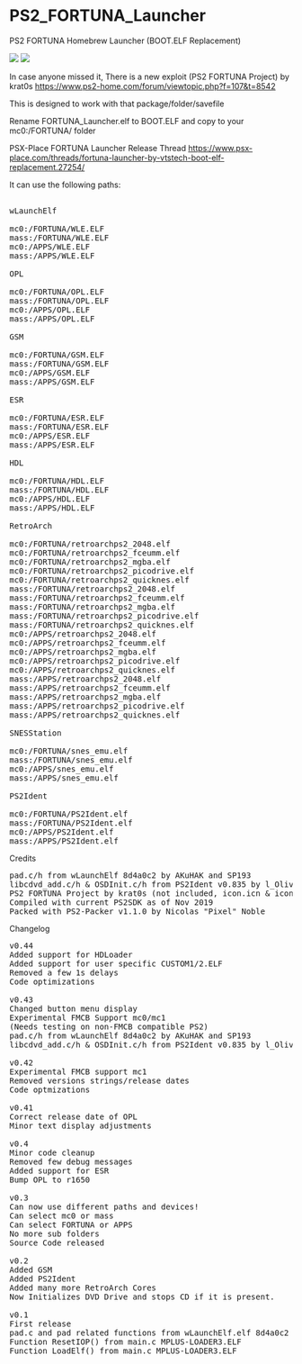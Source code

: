 # PS2_FORTUNA_Launcher
 PS2 FORTUNA Homebrew Launcher (BOOT.ELF Replacement)

<img src="https://i.gyazo.com/3b9865b4f0b328a3845a464220cccc3d.png">

<img src="https://i.gyazo.com/a0703d048d3d77fd4ab8aa8fa5cc811d.png">

In case anyone missed it, There is a new exploit (PS2 FORTUNA Project) by krat0s https://www.ps2-home.com/forum/viewtopic.php?f=107&t=8542

This is designed to work with that package/folder/savefile

Rename FORTUNA_Launcher.elf to BOOT.ELF and copy to your mc0:/FORTUNA/ folder

PSX-Place FORTUNA Launcher Release Thread https://www.psx-place.com/threads/fortuna-launcher-by-vtstech-boot-elf-replacement.27254/

It can use the following paths:

<pre>

wLaunchElf

mc0:/FORTUNA/WLE.ELF
mass:/FORTUNA/WLE.ELF
mc0:/APPS/WLE.ELF
mass:/APPS/WLE.ELF

OPL

mc0:/FORTUNA/OPL.ELF
mass:/FORTUNA/OPL.ELF
mc0:/APPS/OPL.ELF
mass:/APPS/OPL.ELF

GSM

mc0:/FORTUNA/GSM.ELF
mass:/FORTUNA/GSM.ELF
mc0:/APPS/GSM.ELF
mass:/APPS/GSM.ELF

ESR

mc0:/FORTUNA/ESR.ELF
mass:/FORTUNA/ESR.ELF
mc0:/APPS/ESR.ELF
mass:/APPS/ESR.ELF

HDL

mc0:/FORTUNA/HDL.ELF
mass:/FORTUNA/HDL.ELF
mc0:/APPS/HDL.ELF
mass:/APPS/HDL.ELF

RetroArch

mc0:/FORTUNA/retroarchps2_2048.elf
mc0:/FORTUNA/retroarchps2_fceumm.elf
mc0:/FORTUNA/retroarchps2_mgba.elf
mc0:/FORTUNA/retroarchps2_picodrive.elf
mc0:/FORTUNA/retroarchps2_quicknes.elf
mass:/FORTUNA/retroarchps2_2048.elf
mass:/FORTUNA/retroarchps2_fceumm.elf
mass:/FORTUNA/retroarchps2_mgba.elf
mass:/FORTUNA/retroarchps2_picodrive.elf
mass:/FORTUNA/retroarchps2_quicknes.elf
mc0:/APPS/retroarchps2_2048.elf
mc0:/APPS/retroarchps2_fceumm.elf
mc0:/APPS/retroarchps2_mgba.elf
mc0:/APPS/retroarchps2_picodrive.elf
mc0:/APPS/retroarchps2_quicknes.elf
mass:/APPS/retroarchps2_2048.elf
mass:/APPS/retroarchps2_fceumm.elf
mass:/APPS/retroarchps2_mgba.elf
mass:/APPS/retroarchps2_picodrive.elf
mass:/APPS/retroarchps2_quicknes.elf

SNESStation

mc0:/FORTUNA/snes_emu.elf
mass:/FORTUNA/snes_emu.elf
mc0:/APPS/snes_emu.elf
mass:/APPS/snes_emu.elf

PS2Ident

mc0:/FORTUNA/PS2Ident.elf
mass:/FORTUNA/PS2Ident.elf
mc0:/APPS/PS2Ident.elf
mass:/APPS/PS2Ident.elf
</pre>


Credits
<pre>
pad.c/h from wLaunchElf 8d4a0c2 by AKuHAK and SP193
libcdvd_add.c/h & OSDInit.c/h from PS2Ident v0.835 by l_Oliveira and SP193
PS2 FORTUNA Project by krat0s (not included, icon.icn & icon.sys)
Compiled with current PS2SDK as of Nov 2019
Packed with PS2-Packer v1.1.0 by Nicolas "Pixel" Noble
</pre>


Changelog  
<pre>
v0.44
Added support for HDLoader
Added support for user specific CUSTOM1/2.ELF
Removed a few 1s delays
Code optimizations

v0.43
Changed button menu display
Experimental FMCB Support mc0/mc1
(Needs testing on non-FMCB compatible PS2)
pad.c/h from wLaunchElf 8d4a0c2 by AKuHAK and SP193
libcdvd_add.c/h & OSDInit.c/h from PS2Ident v0.835 by l_Oliveira and SP193

v0.42
Experimental FMCB support mc1
Removed versions strings/release dates
Code optmizations

v0.41
Correct release date of OPL
Minor text display adjustments

v0.4
Minor code cleanup
Removed few debug messages
Added support for ESR
Bump OPL to r1650

v0.3
Can now use different paths and devices!
Can select mc0 or mass
Can select FORTUNA or APPS
No more sub folders
Source Code released

v0.2
Added GSM
Added PS2Ident
Added many more RetroArch Cores
Now Initializes DVD Drive and stops CD if it is present.

v0.1
First release
pad.c and pad related functions from wLaunchElf.elf 8d4a0c2
Function ResetIOP() from main.c MPLUS-LOADER3.ELF
Function LoadElf() from main.c MPLUS-LOADER3.ELF </pre>
